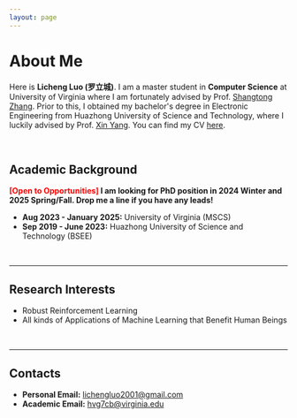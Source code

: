 ```yaml
---
layout: page
---
```


# About Me

<!-- <img src="llc.png" class="floatpic" width="360" height="480"> -->

Here is **Licheng Luo (罗立城)**.
I am a master student in **Computer Science** at University of Virginia where I am fortunately advised by Prof. [Shangtong Zhang](https://shangtongzhang.github.io/). Prior to this, I obtained my bachelor's degree in Electronic Engineering from Huazhong University of Science and Technology, where I luckily advised by Prof. [Xin Yang](https://sites.google.com/view/xinyang/home). You can find my CV [here](https://plen1lune.github.io/file/RL_Resume/LichengLuo_Resume.pdf).

<br>

## Academic Background

**<font color='red'>[Open to Opportunities]</font> I am looking for PhD position in 2024 Winter and 2025 Spring/Fall. Drop me a line if you have any leads!**

- **Aug 2023 - January 2025:** University of Virginia (MSCS)
- **Sep 2019 - June 2023:** Huazhong University of Science and Technology (BSEE)

<br>

---

## Research Interests

- Robust Reinforcement Learning
- All kinds of Applications of Machine Learning that Benefit Human Beings

<br>

---

## Contacts

- **Personal Email:** lichengluo2001@gmail.com
- **Academic Email:** hvg7cb@virginia.edu
  
